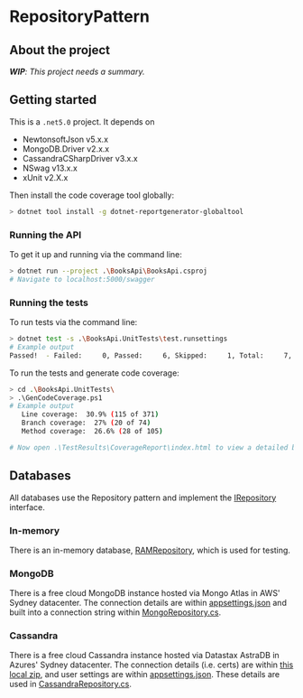 # RepositoryPattern

## About the project
___WIP__: This project needs a summary._


## Getting started
This is a `.net5.0` project. It depends on
* NewtonsoftJson v5.x.x
* MongoDB.Driver v2.x.x
* CassandraCSharpDriver v3.x.x
* NSwag v13.x.x
* xUnit v2.X.x

Then install the code coverage tool globally:
```sh
> dotnet tool install -g dotnet-reportgenerator-globaltool
```

### Running the API
To get it up and running via the command line:
```sh
> dotnet run --project .\BooksApi\BooksApi.csproj
# Navigate to localhost:5000/swagger
```

### Running the tests
To run tests via the command line:
```sh
> dotnet test -s .\BooksApi.UnitTests\test.runsettings
# Example output
Passed!  - Failed:     0, Passed:     6, Skipped:     1, Total:     7, Duration: 25 ms - BooksApi.UnitTests.dll (net5.0)
```

To run the tests and generate code coverage:
```sh
> cd .\BooksApi.UnitTests\
> .\GenCodeCoverage.ps1
# Example output
   Line coverage:  30.9% (115 of 371)
   Branch coverage:  27% (20 of 74)
   Method coverage:  26.6% (28 of 105)

# Now open .\TestResults\CoverageReport\index.html to view a detailed breakdown of coverage
```

## Databases
All databases use the Repository pattern and implement the [IRepository](BooksApi/Repository/IRepository.cs) interface.

### In-memory
There is an in-memory database, [RAMRepository](BooksApi/Repository/RAMRepository.cs), which is used for testing.

### MongoDB
There is a free cloud MongoDB instance hosted via Mongo Atlas in AWS' Sydney datacenter. The connection details are within [appsettings.json](BooksApi/appsettings.json) and built into a connection string within [MongoRepository.cs](BooksApi/Repository/MongoRepository.cs).

### Cassandra
There is a free cloud Cassandra instance hosted via Datastax AstraDB in Azures' Sydney datacenter. The connection details (i.e. certs) are within [this local zip](BooksApi/Repository/secure-connect-bookstoredb.zip), and user settings are within [appsettings.json](BooksApi/appsettings.json). These details are used in [CassandraRepository.cs](BooksApi/Repository/CassandraRepository.cs).
